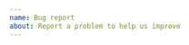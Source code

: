 ```yaml
---
name: Bug report
about: Report a problem to help us improve
---
```


<!--
If an error occurs, please zip the 'error_log/' folder created by flute and include it here. Kindly also attach code to reproduce the error.
-->
